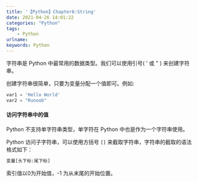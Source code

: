 ```yaml
---
title: '【Python】Chapter6:String'
date: 2021-04-26 14:01:22
categories: "Python"
tags:
	- Python
urlname:
keywords: Python
---
```


字符串是 Python 中最常用的数据类型。我们可以使用引号( ' 或 " ) 来创建字符串。

创建字符串很简单，只要为变量分配一个值即可。例如:

```python
var1 = 'Hello World'
var2 = "Runoob"
```

<!--more-->

#### 访问字符串中的值

Python 不支持单字符串类型，单字符在 Python 中也是作为一个字符串使用。

Python 访问子字符串，可以使用方括号 `[]` 来截取字符串，字符串的截取的语法格式如下：

```python
变量[头下标:尾下标]
```

索引值以0为开始值，-1 为从末尾的开始位置。

